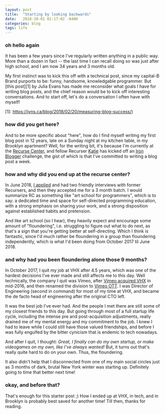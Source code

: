 ```yaml
---
layout: post
title:  "Starting by looking backwards"
date:   2018-10-01 01:17:02 -0400
categories: blog
tags: life
---
```


### oh hello again

It has been a few years since I've regularly written anything in a public way.
More than a dozen in fact -- the last time I can recall doing so was just after
high school, and I am now 34 years and 3 months old. 

My first instinct was to kick this off with a technical post, since my capital-B
Brand purports to be: funny, handsome, knowledgable programmer. But [this
post][1] by Julia Evans has made me reconsider what goals I have for writing
blog posts, and the chief reason would be to kick off interesting conversations.
And to start off, let's do a conversation I often have with myself!

<!--more-->

[1]: https://jvns.ca/blog/2018/02/20/measuring-blog-success/) 

### how did you get here? 

And to be more specific about "here", how do I find myself writing my first blog
post in 12 years, late on a Sunday night at my kitchen table, in my Brooklyn
apartment? Well, for the writing bit, it's because I'm currently at the [Recurse
Center][2], and fellow Recurser [Katie][3] has kicked off an [Iron Blogger][4]
challenge, the gist of which is that I've committed to writing a blog post a
week.

[2]: https://recurse.com
[3]: https://twitter.com/astrosilverio

### how and why did you end up at the recurse center?

In June 2018, [I applied][4] and had two friendly interviews with former Recursers,
and then they accepted me for a 3 month batch. I would summarize RC as something
like "art school for programmers", which is to say: a dedicated time and space
for self-directed programming education, with a strong emphasis on sharing your
work, and a strong disposition against established habits and pretension.

[4]: /assets/2018-06-18-recurse-application.png

And like art school (so I hear), they heavily expect and encourage some amount
of "floundering", i.e. struggling to figure out what to do next, as that's a
sign that you're getting better at self-directing. Which I think is fantastic,
since I'd much rather be floundering in a group than floundering independently,
which is what I'd been doing from October 2017 til June 2018.

### and why had you been floundering alone those 9 months?

In October 2017, I quit my job at VHX after 4.5 years, which was one of the
hardest decisions I've ever made and still affects me to this day. Well
technically, the company I quit was Vimeo, after [Vimeo acquired VHX][5] in
mid-2016, and then renamed the division to [Vimeo OTT][6]. I was Director of
Engineering (second in command) for most of my time at VHX, and became the de
facto head of engineering after the original CTO left.

[5]: https://www.theverge.com/2016/5/2/11554434/vimeo-acquires-vhx
[6]: https://ott.vimeo.com/

It was the best job I've ever had. And the people I met there are still some of
my closest friends to this day. But going through most of a full startup life
cycle, including the intense pre and post-acquisition adjustments, really
drained me of my mental energy and my commitment to the job. I knew I had to
leave while I could still have those valued friendships, and before I was fully
engulfed by the bitter cynicism that is endemic to tech nowadays.

And after I quit, I thought: *Great, I finally can do my own startup, or make
videogames on my own, like I've always wanted!* But, it turns out that's really
quite hard to do on your own. Thus, the floundering.

It also didn't help that I disconnected from one of my main social circles just
as 3 months of dark, brutal New York winter was starting up. Definitely going to
time that better next time!

### okay, and before that?

That's enough for this starter post ;) How I ended up at VHX, in tech, and in
Brooklyn is probably best saved for another time! Till then, thanks for reading.
